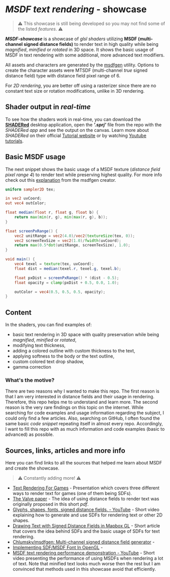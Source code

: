 # *MSDF text rendering* - showcase

> ⚠️ This showcase is still being developed so you may not find some of the listed *features*. ⚠️

***MSDF-showcase*** is a showcase of *glsl shaders* utilizing **MSDF (multi-channel signed distance fields)** to render text in high quality while being *magnified*, *minified* or *rotated* in 3D space. It shows the basic usage of MSDF in text rendering with some additional, more advanced text modifiers.

All assets and characters are generated by the [msdfgen](https://github.com/Chlumsky/msdfgen) utility. Options to create the character assets were MTSDF (multi-channel *true* signed distance field) type with distance field pixel range of 6.

For *2D rendering*, you are better off using a rasterizer since there are no constant text size or rotation modifications, unlike in 3D rendering.

## Shader output in *real-time*

To see how the shaders work in real-time, you can download the [**SHADERed**](https://github.com/dfranx/SHADERed/releases) desktop application, open the ***'.sprj'*** file from the repo with the *SHADERed app* and see the output on the canvas. Learn more about *SHADERed* on their official [Tutorial website](https://shadered.org/docs/tutorials.html) or by watching [Youtube tutorials](https://www.youtube.com/playlist?list=PLK0EO-cKorzRAEfwHoJFiIldiyiyDR3-2).

## Basic MSDF usage

The next snippet shows the basic usage of a MSDF texture (*distance field pixel range 4*) to render text while preserving highest quality. For more info check out this [explanation](https://github.com/Chlumsky/msdfgen#using-a-multi-channel-distance-field) from the msdfgen creator.

```glsl
uniform sampler2D tex;

in vec2 uvCoord;
out vec4 outColor;

float median(float r, float g, float b) {
    return max(min(r, g), min(max(r, g), b));
}

float screenPxRange() {
    vec2 unitRange = vec2(4.0)/vec2(textureSize(tex, 0));
    vec2 screenTexSize = vec2(1.0)/fwidth(uvCoord);
    return max(0.5*dot(unitRange, screenTexSize), 1.0);
}

void main() {
    vec4 texel = texture(tex, uvCoord);
    float dist = median(texel.r, texel.g, texel.b);

    float pxDist = screenPxRange() * (dist - 0.5);
    float opacity = clamp(pxDist + 0.5, 0.0, 1.0);

    outColor = vec4(0.5, 0.5, 0.5, opacity);
}
```

## Content

In the shaders, you can find examples of:

- basic text rendering in 3D space with quality preservation while being *magnified*, *minified* or *rotated*,
- modifying text thickness,
- adding a colored outline with custom thickness to the text,
- applying softness to the body or the text outline,
- custom colored text drop shadow, 
- gamma correction

### What's the motive?

There are two reasons why I wanted to make this repo. The first reason is that I am very interested in distance fields and their usage in rendering. Therefore, this repo helps me to understand and learn more. The second reason is the very rare findings on this topic on the internet. While searching for code examples and usage information regarding the subject, I could only find a few articles. Also, searching on GitHub, I often found the same basic *code snippet* repeating itself in almost every repo. Accordingly, I want to fill this repo with as much information and code examples (basic to advanced) as possible.

## Sources, links, articles and more info

Here you can find links to all the sources that helped me learn about MSDF and create the showcase.

> ⚠️ Constantly adding more! ⚠️

- [Text Rendering For Games](https://docs.google.com/presentation/d/1NCYNyR726F6j7vxwxFw0w0t8c6DUbiEMaxwMBbdP__0/edit#slide=id.g43674374e_046) - Presentation which covers three different ways to render text for games (one of them being SDFs).
- [The Valve paper](https://steamcdn-a.akamaihd.net/apps/valve/2007/SIGGRAPH2007_AlphaTestedMagnification.pdf) - The idea of using distance fields to render text was originally proposed in this short *pdf*.
- [Glyphs, shapes, fonts, signed distance fields. - YouTube](https://www.youtube.com/watch?v=1b5hIMqz_wM) - Short video explaining how to generate and use SDFs for rendering text or other 2D shapes.
- [Drawing Text with Signed Distance Fields in Mapbox GL](https://blog.mapbox.com/drawing-text-with-signed-distance-fields-in-mapbox-gl-b0933af6f817) - Short article that covers the idea behind SDFs and the basic usage of SDFs for text rendering.
- [Chlumsky/msdfgen: Multi-channel signed distance field generator](https://github.com/Chlumsky/msdfgen) - 
- [Implementing SDF/MSDF Font In OpenGL](https://medium.com/@calebfaith/implementing-msdf-font-in-opengl-ea09a9ab7e00) - 
- [MSDF text rendering performance demonstration - YouTube](https://www.youtube.com/watch?v=r-2z-ccuZKE) - Short video presenting the performance of using MSDFs when rendering a lot of text. Note that minified text looks much worse then the rest but I am convinced that methods used in this showcase avoid that efficiently.
